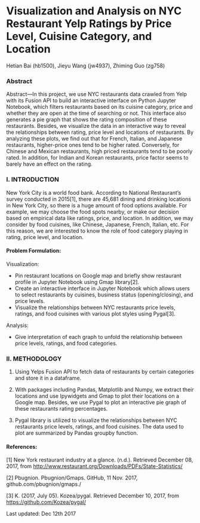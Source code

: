 # Visualization and Analysis on NYC Restaurant Yelp Ratings by Price Level, Cuisine Category, and Location
Hetian Bai (hb1500), Jieyu Wang (jw4937), Zhiming Guo (zg758)

### Abstract 
Abstract—In this project, we use NYC restaurants data crawled from Yelp with its Fusion API to build an interactive interface on Python Jupyter Notebook, which filters restaurants based on its cuisine category, price and whether they are open at the time of searching or not. This interface also generates a pie graph that shows the rating composition of these restaurants. Besides, we visualize the data in an interactive way to reveal the relationships between rating, price level and locations of restaurants. By analyzing these plots, we find out that for French, Italian, and Japanese restaurants, higher-price ones tend to be higher rated. Conversely, for Chinese and Mexican restaurants, high priced restaurants tend to be poorly rated. In addition, for Indian and Korean restaurants, price factor seems to barely have an effect on the rating.
 
### I. INTRODUCTION
New York City is a world food bank. According to National Restaurant’s survey conducted in 2015[1], there are 45,681 dining and drinking locations in New York City, so there is a huge amount of food options available. For example, we may choose the food spots nearby, or make our decision based on empirical data like ratings, price, and location. In addition, we may consider by food cuisines, like Chinese, Japanese, French, Italian, etc. For this reason, we are interested to know the role of food category playing in rating, price level, and location.
 
#### Problem Formulation: 

Visualization: 
* Pin restaurant locations on Google map and briefly show restaurant profile in Jupyter Notebook using Gmap library[2].
* Create an interactive interface in Jupyter Notebook which allows users to select restaurants by cuisines, business status (opening/closing), and price levels.
* Visualize the relationships between NYC restaurants price levels, ratings, and food cuisines with various plot styles using Pygal[3].

Analysis: 
* Give interpretation of each graph to unfold the relationship between price levels, ratings, and food categories.
 
### II. METHODOLOGY
1. Using Yelps Fusion API to fetch data of restaurants by certain categories and store it in a dataframe. 

2. With packages including Pandas, Matplotlib and Numpy, we extract their locations and use Ipywidgets and Gmap to plot their locations on a Google map. Besides, we use Pygal to plot an interactive pie graph of these restaurants rating percentages.

3. Pygal library is utilized to visualize the relationships between NYC restaurants price levels, ratings, and food cuisines. The data used to plot are summarized by Pandas groupby function.

#### References:
[1] New York restaurant industry at a glance. (n.d.). Retrieved December 08, 2017, from http://www.restaurant.org/Downloads/PDFs/State-Statistics/

[2] Pbugnion. Pbugnion/Gmaps. GitHub, 11 Nov. 2017, github.com/pbugnion/gmaps./

[3] K. (2017, July 05). Kozea/pygal. Retrieved December 10, 2017, from https://github.com/Kozea/pygal/

Last updated: Dec 12th 2017
